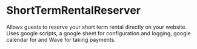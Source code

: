 # ShortTermRentalReserver
Allows guests to reserve your short term rental directly on your website. Uses google scripts, a google sheet for configuration and logging, google calendar for and Wave for taking payments. 
